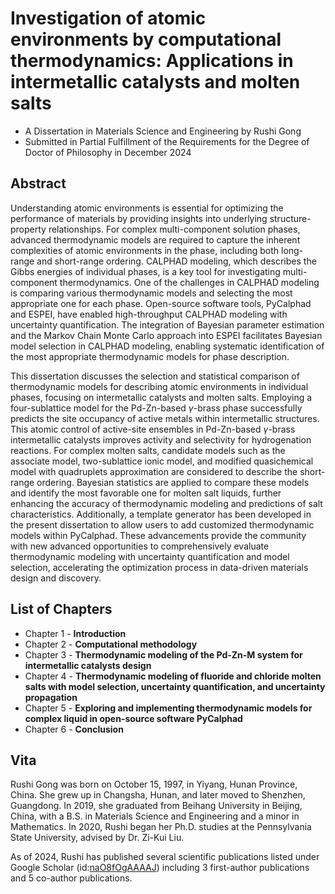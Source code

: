 # Investigation of atomic environments by computational thermodynamics: Applications in intermetallic catalysts and molten salts

- A Dissertation in Materials Science and Engineering by Rushi Gong
- Submitted in Partial Fulfillment of the Requirements for the Degree of Doctor of Philosophy in December 2024

## Abstract

Understanding atomic environments is essential for optimizing the performance of materials by providing insights into underlying structure-property relationships. For complex multi-component solution phases, advanced thermodynamic models are required to capture the inherent complexities of atomic environments in the phase, including both long-range and short-range ordering. CALPHAD modeling, which describes the Gibbs energies of individual phases, is a key tool for investigating multi-component thermodynamics. One of the challenges in CALPHAD modeling is comparing various thermodynamic models and selecting the most appropriate one for each phase. Open-source software tools, PyCalphad and ESPEI, have enabled high-throughput CALPHAD modeling with uncertainty quantification. The integration of Bayesian parameter estimation and the Markov Chain Monte Carlo approach into ESPEI facilitates Bayesian model selection in CALPHAD modeling, enabling systematic identification of the most appropriate thermodynamic models for phase description.

This dissertation discusses the selection and statistical comparison of thermodynamic models for describing atomic environments in individual phases, focusing on intermetallic catalysts and molten salts. Employing a four-sublattice model for the Pd-Zn-based $\gamma$-brass phase successfully predicts the site occupancy of active metals within intermetallic structures. This atomic control of active-site ensembles in Pd-Zn-based $\gamma$-brass intermetallic catalysts improves activity and selectivity for hydrogenation reactions. For complex molten salts, candidate models such as the associate model, two-sublattice ionic model, and modified quasichemical model with quadruplets approximation are considered to describe the short-range ordering. Bayesian statistics are applied to compare these models and identify the most favorable one for molten salt liquids, further enhancing the accuracy of thermodynamic modeling and predictions of salt characteristics. Additionally, a template generator has been developed in the present dissertation to allow users to add customized thermodynamic models within PyCalphad. These advancements provide the community with new advanced opportunities to comprehensively evaluate thermodynamic modeling with uncertainty quantification and model selection, accelerating the optimization process in data-driven materials design and discovery.

## List of Chapters

- Chapter 1 - **Introduction**
- Chapter 2 - **Computational methodology**
- Chapter 3 - **Thermodynamic modeling of the Pd-Zn-M system for intermetallic catalysts design**
- Chapter 4 - **Thermodynamic modeling of fluoride and chloride molten salts with model selection, uncertainty quantification, and uncertainty propagation**
- Chapter 5 - **Exploring and implementing thermodynamic models for complex liquid in open-source software PyCalphad**
- Chapter 6 - **Conclusion**

## Vita 

Rushi Gong was born on October 15, 1997, in Yiyang, Hunan Province, China. She grew up in Changsha, Hunan, and later moved to Shenzhen, Guangdong. In 2019, she graduated from Beihang University in Beijing, China, with a B.S. in Materials Science and Engineering and a minor in Mathematics. In 2020, Rushi began her Ph.D. studies at the Pennsylvania State University, advised by Dr. Zi-Kui Liu.

As of 2024, Rushi has published several scientific publications listed under Google Scholar (id:[naO8fOgAAAAJ](https://scholar.google.com/citations?user=naO8fOgAAAAJ)) including 3 first-author publications and 5 co-author publications.

